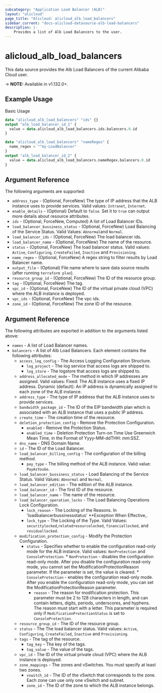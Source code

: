 ```yaml
---
subcategory: "Application Load Balancer (ALB)"
layout: "alicloud"
page_title: "Alicloud: alicloud_alb_load_balancers"
sidebar_current: "docs-alicloud-datasource-alb-load-balancers"
description: |- 
    Provides a list of Alb Load Balancers to the user.
---
```


# alicloud\_alb\_load\_balancers

This data source provides the Alb Load Balancers of the current Alibaba Cloud user.

-> **NOTE:** Available in v1.132.0+.

## Example Usage

Basic Usage

```terraform
data "alicloud_alb_load_balancers" "ids" {}
output "alb_load_balancer_id_1" {
  value = data.alicloud_alb_load_balancers.ids.balancers.0.id
}

data "alicloud_alb_load_balancers" "nameRegex" {
  name_regex = "^my-LoadBalancer"
}
output "alb_load_balancer_id_2" {
  value = data.alicloud_alb_load_balancers.nameRegex.balancers.0.id
}

```

## Argument Reference

The following arguments are supported:

* `address_type` - (Optional, ForceNew) The type of IP address that the ALB instance uses to provide services. Valid
  values: `Intranet`, `Internet`.
* `enable_details` - (Optional) Default to `false`. Set it to `true` can output more details about resource attributes.
* `ids` - (Optional, ForceNew, Computed)  A list of Load Balancer IDs.
* `load_balancer_bussiness_status` - (Optional, ForceNew) Load Balancing of the Service Status. Valid Values: `Abnormal`and `Normal`.
* `load_balancer_ids` - (Optional, ForceNew) The load balancer ids.
* `load_balancer_name` - (Optional, ForceNew) The name of the resource.
* `status` - (Optional, ForceNew) The load balancer status. Valid values: `Active`, `Configuring`, `CreateFailed`, `Inactive` and `Provisioning`.
* `name_regex` - (Optional, ForceNew) A regex string to filter results by Load Balancer name.
* `output_file` - (Optional) File name where to save data source results (after running `terraform plan`).
* `resource_group_id` - (Optional, ForceNew) The ID of the resource group.
* `tag` - (Optional, ForceNew) The tag.
* `vpc_id` - (Optional, ForceNew) The ID of the virtual private cloud (VPC) where the ALB instance is deployed.
* `vpc_ids` - (Optional, ForceNew) The vpc ids.
* `zone_id` - (Optional, ForceNew) The zone ID of the resource.

## Argument Reference

The following attributes are exported in addition to the arguments listed above:

* `names` - A list of Load Balancer names.
* `balancers` - A list of Alb Load Balancers. Each element contains the following attributes:
    * `access_log_config` - The Access Logging Configuration Structure.
        * `log_project` -  The log service that access logs are shipped to.
        * `log_store` - The logstore that access logs are shipped to.
    * `address_allocated_mode` - The method in which IP addresses are assigned. Valid values:  Fixed: The ALB instance
      uses a fixed IP address. Dynamic (default): An IP address is dynamically assigned to each zone of the ALB
      instance.
    * `address_type` - The type of IP address that the ALB instance uses to provide services.
    * `bandwidth_package_id` - The ID of the EIP bandwidth plan which is associated with an ALB instance that uses a
      public IP address.
    * `create_time` - The creation time of the resource.
    * `deletion_protection_config` - Remove the Protection Configuration.
        * `enabled` - Remove the Protection Status.
        * `enabled_time` - Deletion Protection Turn-on Time Use Greenwich Mean Time, in the Format of Yyyy-MM-ddTHH: mm:SSZ.
    * `dns_name` - DNS Domain Name.
    * `id` - The ID of the Load Balancer.
    * `load_balancer_billing_config` - The configuration of the billing method.
        * `pay_type` - The billing method of the ALB instance. Valid value: `PayAsYouGo`.
    * `load_balancer_bussiness_status` - Load Balancing of the Service Status. Valid Values: `Abnormal` and `Normal`.
    * `load_balancer_edition` - The edition of the ALB instance.
    * `load_balancer_id` - The first ID of the resource.
    * `load_balancer_name` - The name of the resource.
    * `load_balancer_operation_locks` - The Load Balancing Operations Lock Configuration.
        * `lock_reason` - The Locking of the Reasons. In 'loadbalancerbussinessstatus' **Exception When Effective,.
        * `lock_type` - The Locking of the Type. Valid Values: `securitylocked`,`relatedresourcelocked`, `financiallocked`, and `residuallocked`.
    * `modification_protection_config` - Modify the Protection Configuration.
      * `status` - Specifies whether to enable the configuration read-only mode for the ALB instance. Valid values: `NonProtection` and `ConsoleProtection`.
            * `NonProtection` - disables the configuration read-only mode. After you disable the configuration read-only mode, you cannot set the ModificationProtectionReason parameter. If the parameter is set, the value is cleared.
            * `ConsoleProtection` - enables the configuration read-only mode. After you enable the configuration read-only mode, you can set the ModificationProtectionReason parameter.
        * `reason` - The reason for modification protection. This parameter must be 2 to 128 characters in length, and can contain letters, digits, periods, underscores, and hyphens. The reason must start with a letter. This parameter is required only if `ModificationProtectionStatus` is set to `ConsoleProtection`.
    * `resource_group_id` - The ID of the resource group.
    * `status` - The The load balancer status. Valid values: `Active`, `Configuring`, `CreateFailed`, `Inactive` and `Provisioning`.
    * `tags` - The tag of the resource. 
        * `tag_key` - The key of the tags. 
        * `tag_value` - The value of the tags.
    * `vpc_id` - The ID of the virtual private cloud (VPC) where the ALB instance is deployed. 
    * `zone_mappings` - The zones and vSwitches. You must specify at least two zones.
       * `vswitch_id` - The ID of the vSwitch that corresponds to the zone. Each zone can use only one vSwitch and subnet.
       * `zone_id` - The ID of the zone to which the ALB instance belongs.